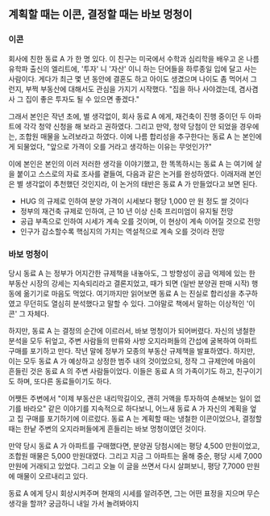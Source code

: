 ## 계획할 때는 이콘, 결정할 때는 바보 멍청이
### 이콘
회사에 친한 동료 A 가 한 명 있다. 이 친구는 미국에서 수학과 심리학을 배우고 온 나름 유학파 출신의 엘리트에, '투자' 니 '자산' 이니 하는 단어들을 하루종일 입에 달고 사는 사람이다. 게다가 최근 몇 년 동안에 결혼도 하고 아이도 생겼으며 나이도 좀 먹어서 그런지, 부쩍 부동산에 대해서도 관심을 가지기 시작했다. "집을 하나 사야겠는데, 겸사겸사 그 집이 좋은 투자도 될 수 있으면 좋겠다."

그래서 본인은 작년 초에, 별 생각없이, 회사 동료 A 에게, 재건축이 진행 중이던 두 아파트에 각각 청약 신청을 해 보라고 권하였다. 그리고 만약, 청약 당첨이 안 되었을 경우에는, 조합원 매물을 노려보라고 하였다. 이에 나름 합리성을 추구한다는 동료 A 는 본인에게 되물었다, "앞으로 가격이 오를 거라고 생각하는 이유는 무엇인가?"

이에 본인은 본인의 이러 저러한 생각을 이야기했고, 한 똑똑하시는 동료 A 는 여기에 살을 붙이고 스스로의 자료 조사를 곁들여, 다음과 같은 논거를 완성하였다. 이래저래 본인은 별 생각없이 추천했던 것인지라, 이 논거의 태반은 동료 A 가 만들었다고 보면 된다.

  - HUG 의 규제로 인하여 분양 가격이 시세보다 평당 1,000 만 원 정도 쌀 것이다
  - 정부의 재건축 규제로 인하여, 근 10 년 이상 신축 프리미엄이 유지될 전망
  - 공급 부족으로 인하여 시세가 계속 오를 것이며, 이 현상이 계속 이어질 것으로 전망
  - 인구가 감소할수록 핵심지의 가치는 역설적으로 계속 오를 것이라 전망

### 바보 멍청이
당시 동료 A 는 정부가 어지간한 규제책을 내놓아도, 그 방향성이 공급 억제에 있는 한 부동산 시장의 강세는 지속되리라고 결론지었고, 때가 되면 (일반 분양권 판매 시작) 행동에 옮기기로 마음도 먹었다. 여기까지만 읽어보면 동료 A 는 진실로 합리성을 추구하였고 무던히도 열심히 분석했다고 말할 수 있다. 그야말로 책에서 말하는 이상적인 '이콘' 그 자체다.

하지만, 동료 A 는 결정의 순간에 이르러서, 바보 멍청이가 되어버렸다. 자신의 냉철한 분석을 모두 뒤엎고, 주변 사람들의 만류와 사방 오지라퍼들의 간섭에 굴복하여 아파트 구매를 포기하고 만다. 작년 말에 정부가 모종의 부동산 규제책을 발표하였다. 하지만, 이는 모두 동료 A 가 예상하고 상정한 범주 내의 것이었으되, 정작 그 규제안에 마음이 흔들린 것은 동료 A 의 주변 사람들이었다. 이들은 동료 A 의 가족이기도 하고, 친구이기도 하며, 또다른 동료들이기도 하다. 

어쨋든 주변에서 "이제 부동산은 내리막길이오, 괜히 거액을 투자하여 손해보는 일이 없기를 바라오" 같은 이야기를 지속적으로 하다보니, 어느새 동료 A 가 자신의 계획을 엎고 집 구매를 포기하기에 이르렀다. 동료 A 는 계획할 때는 냉철한 이콘이었으나, 결정할 때는 한낱 주변의 오지라퍼들에게 흔들리는 바보 멍청이였던 것이다.

만약 당시 동료 A 가 아파트를 구매했다면, 분양권 당첨시에는 평당 4,500 만원이었고, 조합원 매물은 5,000 만원대였다. 그리고 지금 그 아파트는 올해 중순, 평당 시세 7,000 만원에 거래되고 있었다. 그리고 오늘 이 글을 쓰면서 다시 살펴보니, 평당 7,7000 만원에 매물이 오르내리고 있다. 

동료 A 에게 당시 회상시켜주며 현재의 시세를 알려주면, 그는 어떤 표정을 지으며 무슨 생각을 할까? 궁금하니 내일 가서 놀려봐야지